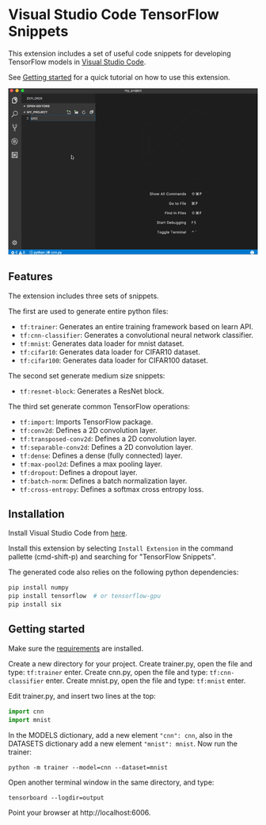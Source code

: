 # Visual Studio Code TensorFlow Snippets

This extension includes a set of useful code snippets for developing TensorFlow models in [Visual Studio Code](https://code.visualstudio.com/).

See [Getting started](#get-started) for a quick tutorial on how to use this extension.

![Generate a training framework](images/framework.gif)

## Features

The extension includes three sets of snippets.

The first are used to generate entire python files:
- `tf:trainer`: Generates an entire training framework based on learn API.
- `tf:cnn-classifier`: Generates a convolutional neural network classifier.
- `tf:mnist`: Generates data loader for mnist dataset.
- `tf:cifar10`: Generates data loader for CIFAR10 dataset.
- `tf:cifar100`: Generates data loader for CIFAR100 dataset.

The second set generate medium size snippets:
- `tf:resnet-block`: Generates a ResNet block.

The third set generate common TensorFlow operations:
- `tf:import`: Imports TensorFlow package.
- `tf:conv2d`: Defines a 2D convolution layer.
- `tf:transposed-conv2d`: Defines a 2D convolution layer.
- `tf:separable-conv2d`: Defines a 2D convolution layer.
- `tf:dense`: Defines a dense (fully connected) layer.
- `tf:max-pool2d`: Defines a max pooling layer.
- `tf:dropout`: Defines a dropout layer.
- `tf:batch-norm`: Defines a batch normalization layer.
- `tf:cross-entropy`: Defines a softmax cross entropy loss.

## Installation
<a name="installation"></a>

Install Visual Studio Code from [here](https://code.visualstudio.com/).

Install this extension by selecting `Install Extension` in the command pallette (cmd-shift-p) and searching for "TensorFlow Snippets".

The generated code also relies on the following python dependencies:
```bash
pip install numpy
pip install tensorflow  # or tensorflow-gpu
pip install six
```

## Getting started
<a name="get-started"></a>

Make sure the [requirements](#installation) are installed.

Create a new directory for your project.
Create trainer.py, open the file and type: `tf:trainer` enter.
Create cnn.py, open the file and type: `tf:cnn-classifier` enter.
Create mnist.py, open the file and type: `tf:mnist` enter.

Edit trainer.py, and insert two lines at the top:
```python
import cnn
import mnist
```

In the MODELS dictionary, add a new element `"cnn": cnn`, also in the DATASETS dictionary add a new element `"mnist": mnist`. Now run the trainer:
```
python -m trainer --model=cnn --dataset=mnist
```

Open another terminal window in the same directory, and type:
```
tensorboard --logdir=output
```

Point your browser at http://localhost:6006.
